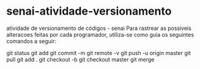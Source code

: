 # senai-atividade-versionamento
atividade de versionamento de códigos - senai
Para rastrear as possiveis alteracoes feitas por cada programador, utiliza-se como guia os seguintes comandos a seguir:


git status
git add
git commit -m
git remote -v
git push -u origin master
git pull
git add .
git checkout -b
git checkout master
git merge